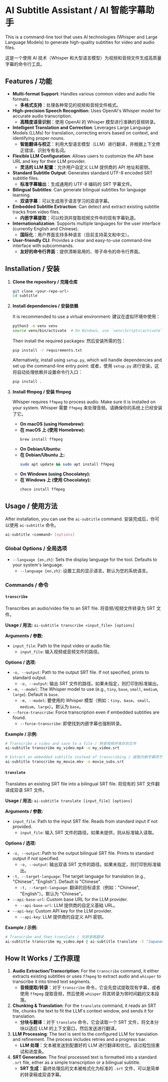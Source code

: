 # AI Subtitle Assistant / AI 智能字幕助手

This is a command-line tool that uses AI technologies (Whisper and Large Language Models) to generate high-quality subtitles for video and audio files.

这是一个使用 AI 技术（Whisper 和大型语言模型）为视频和音频文件生成高质量字幕的命令行工具。

## Features / 功能

*   **Multi-format Support**: Handles various common video and audio file formats.
    *   **多格式支持**：处理各种常见的视频和音频文件格式。
*   **High-precision Speech Recognition**: Uses OpenAI's Whisper model for accurate audio transcription.
    *   **高精度语音识别**：使用 OpenAI 的 Whisper 模型进行准确的音频转录。
*   **Intelligent Translation and Correction**: Leverages Large Language Models (LLMs) for translation, correcting errors based on context, and identifying proper nouns.
    *   **智能翻译与校正**：利用大型语言模型（LLM）进行翻译，并根据上下文修正错误、识别专有名词。
*   **Flexible LLM Configuration**: Allows users to customize the API base URL and key for their LLM provider.
    *   **灵活的 LLM 配置**：允许用户自定义 LLM 提供商的 API 地址和密钥。
*   **Standard Subtitle Output**: Generates standard UTF-8 encoded SRT subtitle files.
    *   **标准字幕输出**：生成通用的 UTF-8 编码的 SRT 字幕文件。
*   **Bilingual Subtitles**: Can generate bilingual subtitles for language learning.
    *   **双语字幕**：可以生成用于语言学习的双语字幕。
*   **Embedded Subtitle Extraction**: Can detect and extract existing subtitle tracks from video files.
    *   **内嵌字幕提取**：可以检测并提取视频文件中的现有字幕轨道。
*   **Internationalization**: Supports multiple languages for the user interface (currently English and Chinese).
    *   **国际化**：用户界面支持多种语言（目前支持英文和中文）。
*   **User-friendly CLI**: Provides a clear and easy-to-use command-line interface with subcommands.
    *   **友好的命令行界面**：提供清晰易用的、带子命令的命令行界面。

## Installation / 安装

1.  **Clone the repository / 克隆仓库**

    ```bash
    git clone <your-repo-url>
    cd subtitle
    ```

2.  **Install dependencies / 安装依赖**

    It is recommended to use a virtual environment:
    建议在虚拟环境中使用：

    ```bash
    python3 -m venv venv
    source venv/bin/activate  # On Windows, use `venv\Scripts\activate` / 在 Windows 上使用 `venv\Scripts\activate`
    ```

    Then install the required packages:
    然后安装所需的包：

    ```bash
    pip install -r requirements.txt
    ```
    
    Alternatively, install using `setup.py`, which will handle dependencies and set up the command-line entry point:
    或者，使用 `setup.py` 进行安装，这将自动处理依赖并设置命令行入口：
    
    ```bash
    pip install .
    ```

3.  **Install ffmpeg / 安装 ffmpeg**

    Whisper requires `ffmpeg` to process audio. Make sure it is installed on your system.
    Whisper 需要 `ffmpeg` 来处理音频。请确保你的系统上已经安装了它。

    *   **On macOS (using Homebrew):**
    *   **在 macOS 上 (使用 Homebrew):**
        ```bash
        brew install ffmpeg
        ```
    *   **On Debian/Ubuntu:**
    *   **在 Debian/Ubuntu 上:**
        ```bash
        sudo apt update && sudo apt install ffmpeg
        ```
    *   **On Windows (using Chocolatey):**
    *   **在 Windows 上 (使用 Chocolatey):**
        ```bash
        choco install ffmpeg
        ```

## Usage / 使用方法

After installation, you can use the `ai-subtitle` command.
安装完成后，你可以使用 `ai-subtitle` 命令。

```bash
ai-subtitle <command> [options]
```

### Global Options / 全局选项
*   `--language {en,zh}`: Sets the display language for the tool. Defaults to your system's language.
    *   `--language {en,zh}`: 设置工具的显示语言。默认为您的系统语言。

### Commands / 命令

#### `transcribe`
Transcribes an audio/video file to an SRT file.
将音频/视频文件转录为 SRT 文件。

**Usage / 用法:**
`ai-subtitle transcribe <input_file> [options]`

**Arguments / 参数:**
*   `input_file`: Path to the input video or audio file.
    *   `input_file`: 输入视频或音频文件的路径。

**Options / 选项:**
*   `-o, --output`: Path to the output SRT file. If not specified, prints to standard output.
    *   `-o, --output`: 输出 SRT 文件的路径。如果未指定，则打印到标准输出。
*   `-m, --model`: The Whisper model to use (e.g., `tiny`, `base`, `small`, `medium`, `large`). Default is `base`.
    *   `-m, --model`: 要使用的 Whisper 模型（例如：`tiny`、`base`、`small`、`medium`、`large`）。默认为 `base`。
*   `--force-transcribe`: Force transcription even if embedded subtitles are found.
    *   `--force-transcribe`: 即使找到内嵌字幕也强制转录。

**Example / 示例:**
```bash
# Transcribe a video and save to a file / 转录视频并保存到文件
ai-subtitle transcribe my_video.mp4 -o my_video.srt

# Extract an embedded subtitle instead of transcribing / 提取内嵌字幕而不是转录
ai-subtitle transcribe my_movie.mkv -o movie_subs.srt
```

#### `translate`
Translates an existing SRT file into a bilingual SRT file.
将现有的 SRT 文件翻译成双语 SRT 文件。

**Usage / 用法:**
`ai-subtitle translate [input_file] [options]`

**Arguments / 参数:**
*   `input_file`: Path to the input SRT file. Reads from standard input if not provided.
    *   `input_file`: 输入 SRT 文件的路径。如果未提供，则从标准输入读取。

**Options / 选项:**
*   `-o, --output`: Path to the output bilingual SRT file. Prints to standard output if not specified.
    *   `-o, --output`: 输出双语 SRT 文件的路径。如果未指定，则打印到标准输出。
*   `-t, --target-language`: The target language for translation (e.g., "Chinese", "English"). Default is "Chinese".
    *   `-t, --target-language`: 翻译的目标语言（例如："Chinese", "English"）。默认为 "Chinese"。
*   `--api-base-url`: Custom base URL for the LLM provider.
    *   `--api-base-url`: LLM 提供商的自定义基础 URL。
*   `--api-key`: Custom API key for the LLM provider.
    *   `--api-key`: LLM 提供商的自定义 API 密钥。

**Example / 示例:**
```bash
# Transcribe and then translate / 先转录再翻译
ai-subtitle transcribe my_video.mp4 | ai-subtitle translate -t "Japanese" -o bilingual.srt
```

## How It Works / 工作原理

1.  **Audio Extraction/Transcription**: For the `transcribe` command, it either extracts existing subtitles or uses `ffmpeg` to extract audio and `whisper` to transcribe it into timed text segments.
    *   **音频提取/转录**：对于 `transcribe` 命令，它会先尝试提取现有字幕，或者使用 `ffmpeg` 提取音频，然后使用 `whisper` 将其转录为带时间戳的文本段落。
2.  **Chunking & Translation**: For the `translate` command, it reads an SRT file, chunks the text to fit the LLM's context window, and sends it for translation.
    *   **分块与翻译**：对于 `translate` 命令，它会读取一个 SRT 文件，将文本分块以适应 LLM 的上下文窗口，然后发送进行翻译。
3.  **LLM Processing**: The text is sent to the configured LLM for translation and refinement. The process includes retries and a progress bar.
    *   **LLM 处理**：文本被发送到配置好的 LLM 进行翻译和优化。该过程包括重试和进度条。
4.  **SRT Generation**: The final processed text is formatted into a standard `.srt` file, either as a simple transcription or a bilingual subtitle.
    *   **SRT 生成**：最终处理后的文本被格式化为标准的 `.srt` 文件，可以是简单的转录稿或双语字幕。
